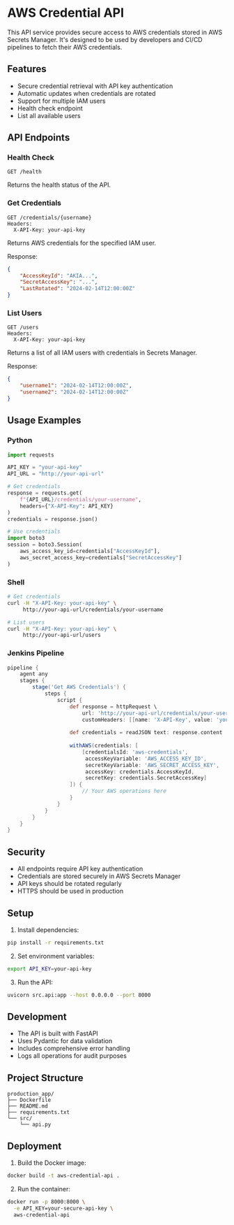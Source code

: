 # AWS Credential API

This API service provides secure access to AWS credentials stored in AWS Secrets Manager. It's designed to be used by developers and CI/CD pipelines to fetch their AWS credentials.

## Features

- Secure credential retrieval with API key authentication
- Automatic updates when credentials are rotated
- Support for multiple IAM users
- Health check endpoint
- List all available users

## API Endpoints

### Health Check
```
GET /health
```
Returns the health status of the API.

### Get Credentials
```
GET /credentials/{username}
Headers:
  X-API-Key: your-api-key
```
Returns AWS credentials for the specified IAM user.

Response:
```json
{
    "AccessKeyId": "AKIA...",
    "SecretAccessKey": "...",
    "LastRotated": "2024-02-14T12:00:00Z"
}
```

### List Users
```
GET /users
Headers:
  X-API-Key: your-api-key
```
Returns a list of all IAM users with credentials in Secrets Manager.

Response:
```json
{
    "username1": "2024-02-14T12:00:00Z",
    "username2": "2024-02-14T12:00:00Z"
}
```

## Usage Examples

### Python
```python
import requests

API_KEY = "your-api-key"
API_URL = "http://your-api-url"

# Get credentials
response = requests.get(
    f"{API_URL}/credentials/your-username",
    headers={"X-API-Key": API_KEY}
)
credentials = response.json()

# Use credentials
import boto3
session = boto3.Session(
    aws_access_key_id=credentials["AccessKeyId"],
    aws_secret_access_key=credentials["SecretAccessKey"]
)
```

### Shell
```bash
# Get credentials
curl -H "X-API-Key: your-api-key" \
     http://your-api-url/credentials/your-username

# List users
curl -H "X-API-Key: your-api-key" \
     http://your-api-url/users
```

### Jenkins Pipeline
```groovy
pipeline {
    agent any
    stages {
        stage('Get AWS Credentials') {
            steps {
                script {
                    def response = httpRequest \
                        url: 'http://your-api-url/credentials/your-username',
                        customHeaders: [[name: 'X-API-Key', value: 'your-api-key']]
                    
                    def credentials = readJSON text: response.content
                    
                    withAWS(credentials: [
                        [credentialsId: 'aws-credentials',
                         accessKeyVariable: 'AWS_ACCESS_KEY_ID',
                         secretKeyVariable: 'AWS_SECRET_ACCESS_KEY',
                         accessKey: credentials.AccessKeyId,
                         secretKey: credentials.SecretAccessKey]
                    ]) {
                        // Your AWS operations here
                    }
                }
            }
        }
    }
}
```

## Security

- All endpoints require API key authentication
- Credentials are stored securely in AWS Secrets Manager
- API keys should be rotated regularly
- HTTPS should be used in production

## Setup

1. Install dependencies:
```bash
pip install -r requirements.txt
```

2. Set environment variables:
```bash
export API_KEY=your-api-key
```

3. Run the API:
```bash
uvicorn src.api:app --host 0.0.0.0 --port 8000
```

## Development

- The API is built with FastAPI
- Uses Pydantic for data validation
- Includes comprehensive error handling
- Logs all operations for audit purposes

## Project Structure

```
production_app/
├── Dockerfile
├── README.md
├── requirements.txt
└── src/
    └── api.py
```

## Deployment

1. Build the Docker image:
```bash
docker build -t aws-credential-api .
```

2. Run the container:
```bash
docker run -p 8000:8000 \
  -e API_KEY=your-secure-api-key \
  aws-credential-api
``` 